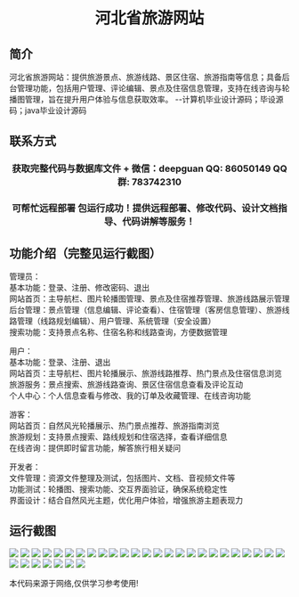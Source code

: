 <p><h1 align="center">河北省旅游网站</h1></p>

## 简介
河北省旅游网站：提供旅游景点、旅游线路、景区住宿、旅游指南等信息；具备后台管理功能，包括用户管理、评论编辑、景点及住宿信息管理，支持在线咨询与轮播图管理，旨在提升用户体验与信息获取效率。    --计算机毕业设计源码；毕设源码；java毕业设计源码


## 联系方式
<p><h3 align="center">获取完整代码与数据库文件 + 微信：deepguan QQ: 86050149 QQ群: 783742310</h3></p>
<p><h3 align="center">可帮忙远程部署 包运行成功！提供远程部署、修改代码、设计文档指导、代码讲解等服务！</h3></p>

## 功能介绍（完整见运行截图）
管理员：  
基本功能：登录、注册、修改密码、退出  
网站首页：主导航栏、图片轮播图管理、景点及住宿推荐管理、旅游线路展示管理  
后台管理：景点管理（信息编辑、评论查看）、住宿管理（客房信息管理）、旅游线路管理（线路规划编辑）、用户管理、系统管理（安全设置）  
搜索功能：支持景点名称、住宿名称和线路查询，方便数据管理  

用户：  
基本功能：登录、注册、退出  
网站首页：主导航栏、图片轮播展示、旅游线路推荐、热门景点及住宿信息浏览  
旅游服务：景点搜索、旅游线路查询、景区住宿信息查看及评论互动  
个人中心：个人信息查看与修改、我的订单及收藏管理、在线咨询功能  

游客：  
网站首页：自然风光轮播展示、热门景点推荐、旅游指南浏览  
旅游规划：支持景点搜索、路线规划和住宿选择，查看详细信息  
在线咨询：提供即时留言功能，解答旅行相关疑问  

开发者：  
文件管理：资源文件整理及测试，包括图片、文档、音视频文件等  
功能测试：轮播图、搜索功能、交互界面验证，确保系统稳定性  
界面设计：结合自然风光主题，优化用户体验，增强旅游主题表现力


## 运行截图
![](https://bs-1329754181.cos.ap-shanghai.myqcloud.com/ssm/HebeiProvinceTourismWebsite/img/001.jpg)
![](https://bs-1329754181.cos.ap-shanghai.myqcloud.com/ssm/HebeiProvinceTourismWebsite/img/002.jpg)
![](https://bs-1329754181.cos.ap-shanghai.myqcloud.com/ssm/HebeiProvinceTourismWebsite/img/003.jpg)
![](https://bs-1329754181.cos.ap-shanghai.myqcloud.com/ssm/HebeiProvinceTourismWebsite/img/004.jpg)
![](https://bs-1329754181.cos.ap-shanghai.myqcloud.com/ssm/HebeiProvinceTourismWebsite/img/005.jpg)
![](https://bs-1329754181.cos.ap-shanghai.myqcloud.com/ssm/HebeiProvinceTourismWebsite/img/006.jpg)
![](https://bs-1329754181.cos.ap-shanghai.myqcloud.com/ssm/HebeiProvinceTourismWebsite/img/007.jpg)
![](https://bs-1329754181.cos.ap-shanghai.myqcloud.com/ssm/HebeiProvinceTourismWebsite/img/008.jpg)
![](https://bs-1329754181.cos.ap-shanghai.myqcloud.com/ssm/HebeiProvinceTourismWebsite/img/009.jpg)
![](https://bs-1329754181.cos.ap-shanghai.myqcloud.com/ssm/HebeiProvinceTourismWebsite/img/010.jpg)
![](https://bs-1329754181.cos.ap-shanghai.myqcloud.com/ssm/HebeiProvinceTourismWebsite/img/011.jpg)
![](https://bs-1329754181.cos.ap-shanghai.myqcloud.com/ssm/HebeiProvinceTourismWebsite/img/012.jpg)
![](https://bs-1329754181.cos.ap-shanghai.myqcloud.com/ssm/HebeiProvinceTourismWebsite/img/013.jpg)
![](https://bs-1329754181.cos.ap-shanghai.myqcloud.com/ssm/HebeiProvinceTourismWebsite/img/014.jpg)
![](https://bs-1329754181.cos.ap-shanghai.myqcloud.com/ssm/HebeiProvinceTourismWebsite/img/015.jpg)
![](https://bs-1329754181.cos.ap-shanghai.myqcloud.com/ssm/HebeiProvinceTourismWebsite/img/016.jpg)
![](https://bs-1329754181.cos.ap-shanghai.myqcloud.com/ssm/HebeiProvinceTourismWebsite/img/017.jpg)
![](https://bs-1329754181.cos.ap-shanghai.myqcloud.com/ssm/HebeiProvinceTourismWebsite/img/018.jpg)
![](https://bs-1329754181.cos.ap-shanghai.myqcloud.com/ssm/HebeiProvinceTourismWebsite/img/019.jpg)
![](https://bs-1329754181.cos.ap-shanghai.myqcloud.com/ssm/HebeiProvinceTourismWebsite/img/020.jpg)
![](https://bs-1329754181.cos.ap-shanghai.myqcloud.com/ssm/HebeiProvinceTourismWebsite/img/021.jpg)
![](https://bs-1329754181.cos.ap-shanghai.myqcloud.com/ssm/HebeiProvinceTourismWebsite/img/022.jpg)
![](https://bs-1329754181.cos.ap-shanghai.myqcloud.com/ssm/HebeiProvinceTourismWebsite/img/023.jpg)
![](https://bs-1329754181.cos.ap-shanghai.myqcloud.com/ssm/HebeiProvinceTourismWebsite/img/024.jpg)
![](https://bs-1329754181.cos.ap-shanghai.myqcloud.com/ssm/HebeiProvinceTourismWebsite/img/025.jpg)
![](https://bs-1329754181.cos.ap-shanghai.myqcloud.com/ssm/HebeiProvinceTourismWebsite/img/026.jpg)
![](https://bs-1329754181.cos.ap-shanghai.myqcloud.com/ssm/HebeiProvinceTourismWebsite/img/027.jpg)
![](https://bs-1329754181.cos.ap-shanghai.myqcloud.com/ssm/HebeiProvinceTourismWebsite/img/028.jpg)
![](https://bs-1329754181.cos.ap-shanghai.myqcloud.com/ssm/HebeiProvinceTourismWebsite/img/029.jpg)
![](https://bs-1329754181.cos.ap-shanghai.myqcloud.com/ssm/HebeiProvinceTourismWebsite/img/030.jpg)
![](https://bs-1329754181.cos.ap-shanghai.myqcloud.com/ssm/HebeiProvinceTourismWebsite/img/031.jpg)
![](https://bs-1329754181.cos.ap-shanghai.myqcloud.com/ssm/HebeiProvinceTourismWebsite/img/032.jpg)

<p>本代码来源于网络,仅供学习参考使用!</p>
